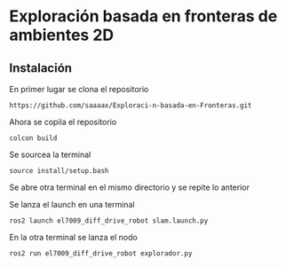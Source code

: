 # Exploración basada en fronteras de ambientes 2D

## Instalación

En primer lugar se clona el repositorio

```
https://github.com/saaaax/Exploraci-n-basada-en-Fronteras.git

```
Ahora se copila el repositorio

```
colcon build

```
Se sourcea la terminal

```
source install/setup.bash

```
Se abre otra terminal en el mismo directorio y se repite lo anterior

Se lanza el launch en una terminal

```
ros2 launch el7009_diff_drive_robot slam.launch.py

```
En la otra terminal se lanza el nodo

```
ros2 run el7009_diff_drive_robot explorador.py

```
